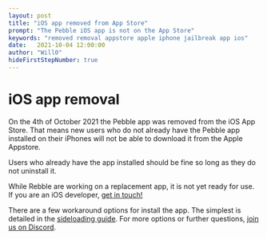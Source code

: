 ```yaml
---
layout: post
title: "iOS app removed from App Store"
prompt: "The Pebble iOS app is not on the App Store"
keywords: "removed removal appstore apple iphone jailbreak app ios"
date:   2021-10-04 12:00:00
author: "Will0"
hideFirstStepNumber: true
---
```


# iOS app removal 

On the 4th of October 2021 the Pebble app was removed from the iOS App Store. That means new users who do not already have the Pebble app installed on their iPhones will not be able to download it from the Apple Appstore.

Users who already have the app installed should be fine so long as they do not uninstall it.

While Rebble are working on a replacement app, it is not yet ready for use. If you are an iOS developer, [get in touch!](https://rebble.io/contact)

There are a few workaround options for install the app. The simplest is detailed in the [sideloading guide](/sideload-ios-app). For more options or further questions, [join us on Discord](https://rebble.io/discord).
